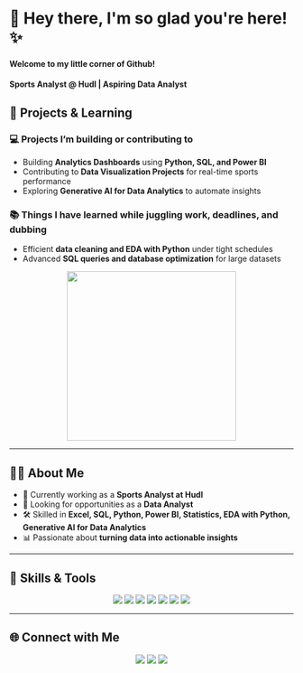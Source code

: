 <!-- Profile Header -->
<h1 align="left">👋 Hey there, I'm so glad you're here! ✨</h1>
<h4 align="left">Welcome to my little corner of Github!<h4>
<h4 align="left">Sports Analyst @ Hudl | Aspiring Data Analyst</h4>

## 🚀 Projects & Learning  

### 💻 Projects I’m building or contributing to  
- Building **Analytics Dashboards** using **Python, SQL, and Power BI**  
- Contributing to **Data Visualization Projects** for real-time sports performance  
- Exploring **Generative AI for Data Analytics** to automate insights  

### 📚 Things I have learned while juggling work, deadlines, and dubbing  
- Efficient **data cleaning and EDA with Python** under tight schedules  
- Advanced **SQL queries and database optimization** for large datasets  


<p align="center">
  <img src="https://media.giphy.com/media/qgQUggAC3Pfv687qPC/giphy.gif" width="300"/>
</p>

---

## 👨‍💻 About Me  
- 🎯 Currently working as a **Sports Analyst at Hudl**  
- 💼 Looking for opportunities as a **Data Analyst**  
- 🛠 Skilled in **Excel, SQL, Python, Power BI, Statistics, EDA with Python, Generative AI for Data Analytics**  
- 📊 Passionate about **turning data into actionable insights**  

---

## 🚀 Skills & Tools  


<p align="center">
  <!-- Excel -->
  <img src="https://img.shields.io/badge/Excel-217346?style=for-the-badge&logo=microsoft-excel&logoColor=white"/>
  
  <!-- MySQL -->
  <img src="https://img.shields.io/badge/MySQL-4479A1?style=for-the-badge&logo=mysql&logoColor=white"/>
  
  <!-- Python -->
  <img src="https://img.shields.io/badge/Python-3776AB?style=for-the-badge&logo=python&logoColor=white"/>
  
  <!-- Power BI -->
  <img src="https://img.shields.io/badge/Power%20BI-F2C811?style=for-the-badge&logo=powerbi&logoColor=black"/>
  
  <!-- Statistics -->
  <img src="https://img.shields.io/badge/Statistics-4CAF50?style=for-the-badge&logo=mathworks&logoColor=white"/>
  
  <!-- EDA with Python -->
  <img src="https://img.shields.io/badge/EDA%20with%20Python-FF6F00?style=for-the-badge&logo=anaconda&logoColor=white"/>
  
  <!-- Generative AI -->
  <img src="https://img.shields.io/badge/Generative%20AI-8A2BE2?style=for-the-badge&logo=openai&logoColor=white"/>
</p>

---


## 🌐 Connect with Me  

<p align="center">
  <a href="mailto:sushilkrsingh5@gmail.com"><img src="https://img.shields.io/badge/Gmail-D14836?style=for-the-badge&logo=gmail&logoColor=white"/></a>
  <a href="https://www.linkedin.com/in/sushil-kumarofficial/"><img src="https://img.shields.io/badge/LinkedIn-0077B5?style=for-the-badge&logo=linkedin&logoColor=white"/></a>
  <a href="https://github.com/sushilkrsingh5"><img src="https://img.shields.io/badge/GitHub-181717?style=for-the-badge&logo=github&logoColor=white"/></a>
</p>
